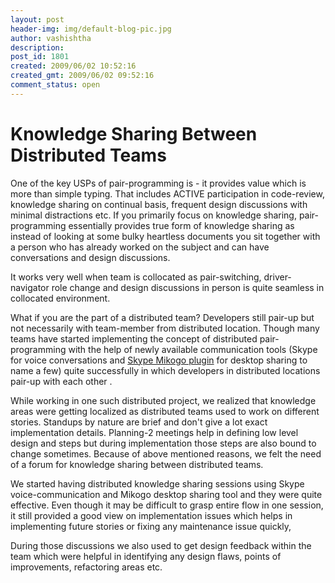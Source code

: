```yaml
---
layout: post
header-img: img/default-blog-pic.jpg
author: vashishtha
description: 
post_id: 1801
created: 2009/06/02 10:52:16
created_gmt: 2009/06/02 09:52:16
comment_status: open
---
```


# Knowledge Sharing Between Distributed Teams

<p>One of the key USPs of pair-programming is - it provides value which is more than simple typing. That includes ACTIVE participation in code-review, knowledge sharing on continual basis, frequent design discussions with minimal distractions etc. If you primarily focus on knowledge sharing, pair-programming essentially provides true form of knowledge sharing as instead of looking at some bulky heartless documents you sit together with a person who has already worked on the subject and can have conversations and design discussions.</p>
<!--more-->

<p>It works very well when team is collocated as pair-switching, driver-navigator role change and design discussions in person is quite seamless in collocated environment.</p>
<p>What if you are the part of a distributed team? Developers still pair-up but not necessarily with team-member from distributed location. Though many teams have started implementing the concept of distributed pair-programming with the help of newly available communication tools (Skype for voice conversations and <a href="http://skype.mikogo.com/">Skype Mikogo plugin</a> for desktop sharing to name a few) quite successfully in which developers in distributed locations pair-up with each other .</p>
<p>While working in one such distributed project, we realized that knowledge areas were getting localized as distributed teams used to work on different stories. Standups by nature are brief and don't give a lot exact implementation details. Planning-2 meetings help in defining low level design and steps but during implementation those steps are also bound to change sometimes. Because of above mentioned reasons, we felt the need of a forum for knowledge sharing between distributed teams.</p>
<p>We started having distributed knowledge sharing sessions using Skype voice-communication and Mikogo desktop sharing tool and they were quite effective. Even though it may be difficult to grasp entire flow in one session, it still provided a good view on implementation issues which helps in implementing future stories or fixing any maintenance issue quickly,</p>
<p>During those discussions we also used to get design feedback within the team which were helpful in identifying any design flaws, points of improvements, refactoring areas etc.</p>